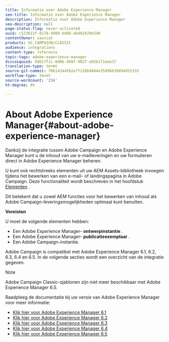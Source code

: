```yaml
---
title: Informatie over Adobe Experience Manager
seo-title: Informatie over Adobe Experience Manager
description: Informatie over Adobe Experience Manager
seo-description: null
page-status-flag: never-activated
uuid: c523822f-8178-4989-bd88-ab402470e540
contentOwner: sauviat
products: SG_CAMPAIGN/CLASSIC
audience: integrations
content-type: reference
topic-tags: adobe-experience-manager
discoiquuid: 0d617f1c-0d0b-489f-9027-a92b1f1eee37
translation-type: tm+mt
source-git-commit: 70b143445b2e77128b9404e35d96b39694d55335
workflow-type: tm+mt
source-wordcount: '234'
ht-degree: 0%

---
```



# About Adobe Experience Manager{#about-adobe-experience-manager}

Dankzij de integratie tussen Adobe Campaign en Adobe Experience Manager kunt u de inhoud van uw e-mailleveringen en uw formulieren direct in Adobe Experience Manager beheren.

U kunt ook rechtstreeks elementen uit uw AEM Assets-bibliotheek invoegen tijdens het bewerken van een e-mail- of landingspagina in Adobe Campaign. Deze functionaliteit wordt beschreven in het hoofdstuk [Elementen](../../integrations/using/sharing-assets-with-adobe-experience-cloud.md) .

Dit betekent dat u zowel AEM functies voor het bewerken van inhoud als Adobe Campaign-leveringsmogelijkheden optimaal kunt benutten.

**Vereisten**

U moet de volgende elementen hebben:

* Een Adobe Experience Manager- **ontwerpinstantie** .
* Een Adobe Experience Manager- **publicatieexemplaar** .
* Een Adobe Campaign-instantie.

Adobe Campaign is compatibel met Adobe Experience Manager 6.1, 6.2, 6.3, 6.4 en 6.5. In de volgende secties wordt een overzicht van de integratie gegeven.

>[!NOTE]
>
>Adobe Campaign Classic-sjablonen zijn niet meer beschikbaar met Adobe Experience Manager 6.5.

Raadpleeg de documentatie bij uw versie van Adobe Experience Manager voor meer informatie:

* [Klik hier voor Adobe Experience Manager 6.1](https://docs.adobe.com/docs/en/aem/6-1/administer/integration/marketing-cloud/campaign/campaignonpremise.html)
* [Klik hier voor Adobe Experience Manager 6.2](https://docs.adobe.com/docs/en/aem/6-2/administer/integration/marketing-cloud/campaign/campaignonpremise.html)
* [Klik hier voor Adobe Experience Manager 6.3](https://helpx.adobe.com/experience-manager/6-3/sites/administering/using/campaignonpremise.html)
* [Klik hier voor Adobe Experience Manager 6.4](https://helpx.adobe.com/experience-manager/6-4/sites/administering/using/campaignonpremise.html)
* [Klik hier voor Adobe Experience Manager 6.5](https://helpx.adobe.com/experience-manager/6-5/sites/administering/using/campaignonpremise.html)
